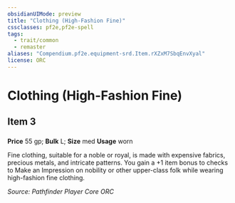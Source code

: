 ```yaml
---
obsidianUIMode: preview
title: "Clothing (High-Fashion Fine)"
cssclasses: pf2e,pf2e-spell
tags:
  - trait/common
  - remaster
aliases: "Compendium.pf2e.equipment-srd.Item.rXZxM7SbqEnvXyal"
license: ORC
---
```

# Clothing (High-Fashion Fine)
## Item 3
### 


**Price** 55 gp; 
**Bulk** L; **Size** med
**Usage** worn

Fine clothing, suitable for a noble or royal, is made with expensive fabrics, precious metals, and intricate patterns. You gain a +1 item bonus to checks to Make an Impression on nobility or other upper-class folk while wearing high-fashion fine clothing.

*Source: Pathfinder Player Core*
*ORC*